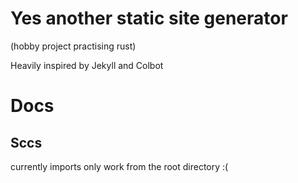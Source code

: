 # Yes another static site generator
(hobby project practising rust)

Heavily inspired by Jekyll and Colbot



# Docs

## Sccs

currently imports only work from the root directory :(

